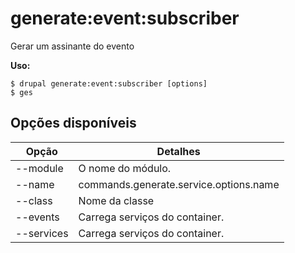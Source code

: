 # generate:event:subscriber
Gerar um assinante do evento

**Uso:**
```
$ drupal generate:event:subscriber [options] 
$ ges  
```

## Opções disponíveis
Opção | Detalhes
-------|-------------
--module | O nome do módulo.
--name | commands.generate.service.options.name
--class | Nome da classe
--events | Carrega serviços do container.
--services | Carrega serviços do container.
